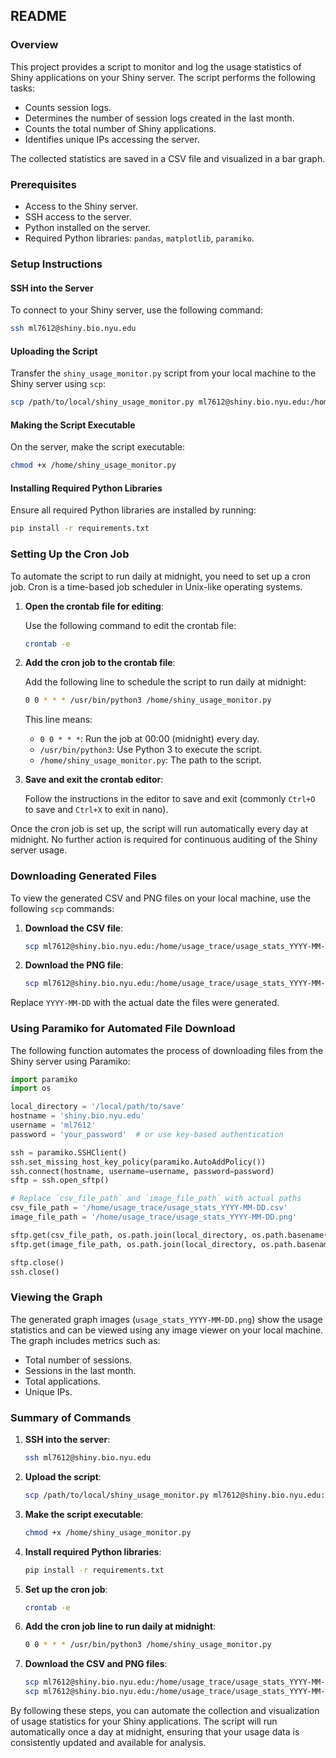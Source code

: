 ## README

### Overview

This project provides a script to monitor and log the usage statistics of Shiny applications on your Shiny server. The script performs the following tasks:
- Counts session logs.
- Determines the number of session logs created in the last month.
- Counts the total number of Shiny applications.
- Identifies unique IPs accessing the server.

The collected statistics are saved in a CSV file and visualized in a bar graph.

### Prerequisites

- Access to the Shiny server.
- SSH access to the server.
- Python installed on the server.
- Required Python libraries: `pandas`, `matplotlib`, `paramiko`.

### Setup Instructions

#### SSH into the Server

To connect to your Shiny server, use the following command:

```sh
ssh ml7612@shiny.bio.nyu.edu
```

#### Uploading the Script

Transfer the `shiny_usage_monitor.py` script from your local machine to the Shiny server using `scp`:

```sh
scp /path/to/local/shiny_usage_monitor.py ml7612@shiny.bio.nyu.edu:/home/shiny_usage_monitor.py
```

#### Making the Script Executable

On the server, make the script executable:

```sh
chmod +x /home/shiny_usage_monitor.py
```

#### Installing Required Python Libraries

Ensure all required Python libraries are installed by running:

```sh
pip install -r requirements.txt
```

### Setting Up the Cron Job

To automate the script to run daily at midnight, you need to set up a cron job. Cron is a time-based job scheduler in Unix-like operating systems. 

1. **Open the crontab file for editing**:

   Use the following command to edit the crontab file:

   ```sh
   crontab -e
   ```

2. **Add the cron job to the crontab file**:

   Add the following line to schedule the script to run daily at midnight:

   ```sh
   0 0 * * * /usr/bin/python3 /home/shiny_usage_monitor.py
   ```

   This line means:
   - `0 0 * * *`: Run the job at 00:00 (midnight) every day.
   - `/usr/bin/python3`: Use Python 3 to execute the script.
   - `/home/shiny_usage_monitor.py`: The path to the script.

3. **Save and exit the crontab editor**:

   Follow the instructions in the editor to save and exit (commonly `Ctrl+O` to save and `Ctrl+X` to exit in nano).

Once the cron job is set up, the script will run automatically every day at midnight. No further action is required for continuous auditing of the Shiny server usage.

### Downloading Generated Files

To view the generated CSV and PNG files on your local machine, use the following `scp` commands:

1. **Download the CSV file**:

   ```sh
   scp ml7612@shiny.bio.nyu.edu:/home/usage_trace/usage_stats_YYYY-MM-DD.csv /local/path/
   ```

2. **Download the PNG file**:

   ```sh
   scp ml7612@shiny.bio.nyu.edu:/home/usage_trace/usage_stats_YYYY-MM-DD.png /local/path/
   ```

Replace `YYYY-MM-DD` with the actual date the files were generated.

### Using Paramiko for Automated File Download

The following function automates the process of downloading files from the Shiny server using Paramiko:

```python
import paramiko
import os

local_directory = '/local/path/to/save'
hostname = 'shiny.bio.nyu.edu'
username = 'ml7612'
password = 'your_password'  # or use key-based authentication

ssh = paramiko.SSHClient()
ssh.set_missing_host_key_policy(paramiko.AutoAddPolicy())
ssh.connect(hostname, username=username, password=password)
sftp = ssh.open_sftp()

# Replace `csv_file_path` and `image_file_path` with actual paths
csv_file_path = '/home/usage_trace/usage_stats_YYYY-MM-DD.csv'
image_file_path = '/home/usage_trace/usage_stats_YYYY-MM-DD.png'

sftp.get(csv_file_path, os.path.join(local_directory, os.path.basename(csv_file_path)))
sftp.get(image_file_path, os.path.join(local_directory, os.path.basename(image_file_path)))

sftp.close()
ssh.close()
```

### Viewing the Graph

The generated graph images (`usage_stats_YYYY-MM-DD.png`) show the usage statistics and can be viewed using any image viewer on your local machine. The graph includes metrics such as:
- Total number of sessions.
- Sessions in the last month.
- Total applications.
- Unique IPs.

### Summary of Commands

1. **SSH into the server**:
   ```sh
   ssh ml7612@shiny.bio.nyu.edu
   ```

2. **Upload the script**:
   ```sh
   scp /path/to/local/shiny_usage_monitor.py ml7612@shiny.bio.nyu.edu:/home/shiny_usage_monitor.py
   ```

3. **Make the script executable**:
   ```sh
   chmod +x /home/shiny_usage_monitor.py
   ```

4. **Install required Python libraries**:
   ```sh
   pip install -r requirements.txt
   ```

5. **Set up the cron job**:
   ```sh
   crontab -e
   ```

6. **Add the cron job line to run daily at midnight**:
   ```sh
   0 0 * * * /usr/bin/python3 /home/shiny_usage_monitor.py
   ```

7. **Download the CSV and PNG files**:
   ```sh
   scp ml7612@shiny.bio.nyu.edu:/home/usage_trace/usage_stats_YYYY-MM-DD.csv /local/path/
   scp ml7612@shiny.bio.nyu.edu:/home/usage_trace/usage_stats_YYYY-MM-DD.png /local/path/
   ```

By following these steps, you can automate the collection and visualization of usage statistics for your Shiny applications. The script will run automatically once a day at midnight, ensuring that your usage data is consistently updated and available for analysis.